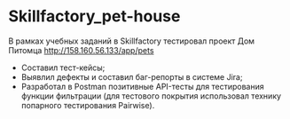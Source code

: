 # Skillfactory_pet-house
В рамках учебных заданий в Skillfactory тестировал проект Дом Питомца http://158.160.56.133/app/pets
- Составил тест-кейсы;
- Выявлил дефекты и составил баг-репорты в системе Jira;
- Разработал в Postman позитивные API-тесты для тестирования функции фильтрации (для тестового покрытия использовал технику попарного тестирования Pairwise).

